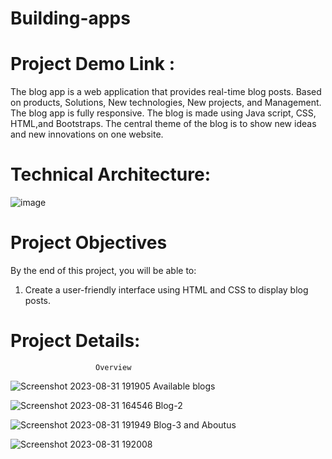 # Building-apps
# Project Demo Link :
The blog app is a web application that provides real-time blog posts. Based on products, Solutions, New technologies, New projects, and Management. The blog app is fully responsive. The blog is made using Java script, CSS, HTML,and Bootstraps. The central theme of the blog is to show new ideas and new innovations on one website.
# Technical Architecture:
![image](https://github.com/Vamsikr2002/Building-apps/assets/115055314/4de26c21-1f4d-48c5-875c-4810dba3e8cb)
# Project Objectives
By the end of this project, you will be able to:
1. Create a user-friendly interface using HTML and CSS to display blog posts.
# Project Details:
                       Overview
                       
![Screenshot 2023-08-31 191905](https://github.com/Vamsikr2002/Building-apps/assets/115055314/9f3258ab-f211-4ae3-8f4a-cd280696d48c)
                      Available blogs
                      
![Screenshot 2023-08-31 164546](https://github.com/Vamsikr2002/Building-apps/assets/115055314/a0c15a37-eac6-4e5d-bb68-923a70cdac6e)
                      Blog-2
                      
![Screenshot 2023-08-31 191949](https://github.com/Vamsikr2002/Building-apps/assets/115055314/dc008db4-a58a-4258-8753-b3b4ca487545)
                      Blog-3 and Aboutus
                      
![Screenshot 2023-08-31 192008](https://github.com/Vamsikr2002/Building-apps/assets/115055314/ba1623ff-e204-4584-9403-8f932a1a139e)
